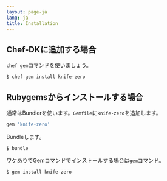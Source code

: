 ```yaml
---
layout: page-ja
lang: ja
title: Installation
---
```


## Chef-DKに追加する場合

`chef gem`コマンドを使いましょう。

```
$ chef gem install knife-zero
```

## Rubygemsからインストールする場合

通常はBundlerを使います。`Gemfile`に`knife-zero`を追加します。

```ruby
gem 'knife-zero'
```

Bundleします。

```
$ bundle
```

ワケありでGemコマンドでインストールする場合は`gem`コマンド。

```
$ gem install knife-zero
```
